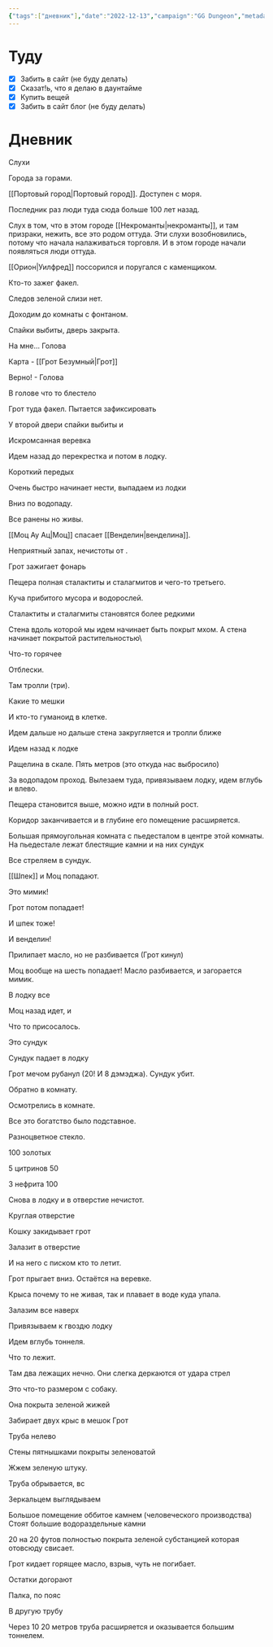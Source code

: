 ```yaml
---
{"tags":["дневник"],"date":"2022-12-13","campaign":"GG Dungeon","metadated":true,"players":["[[Грот Безумный]]","[[Моц Ау Ац]]","[[Шпек]]"],"dg-publish":true,"previous-session":"[[8 декабря 2022]]","next-session":"[[23 марта 2023]]","permalink":"/13-dekabrya-2022/","dgPassFrontmatter":true}
---
```



# Туду

- [x] Забить в сайт (не буду делать)
- [x] Сказат!ь, что я делаю в даунтайме
- [x] Купить вещей
- [x] Забить в сайт блог (не буду делать)
# Дневник

Слухи

Города за горами.

[[Портовый город\|Портовый город]]. Доступен с моря.

Последник раз люди туда сюда больше 100 лет назад.

Слух в том, что в этом городе [[Некроманты\|некроманты]], и там призраки, нежить, все это родом оттуда. Эти слухи возобновились, потому что начала налаживаться торговля. И в этом городе начали появляться люди оттуда.

[[Орион\|Уилфред]] поссорился и поругался с каменщиком.

Кто-то зажег факел.

Следов зеленой слизи нет.

Доходим до комнаты с фонтаном.

Спайки выбиты, дверь закрыта.

На мне... Голова

Карта - [[Грот Безумный\|Грот]]

Верно! - Голова

В голове что то блестело

Грот туда факел. Пытается зафиксировать

У второй двери спайки выбиты и

Искромсанная веревка

Идем назад до перекрестка и потом в лодку.

Короткий передых

Очень быстро начинает нести, выпадаем из лодки

Вниз по водопаду.

Все ранены но живы.

[[Моц Ау Ац\|Моц]] спасает [[Венделин\|венделина]].

Неприятный запах, нечистоты от .

Грот зажигает фонарь

Пещера полная сталактиты и сталагмитов и чего-то третьего.

Куча прибитого мусора и водорослей.

Сталактиты и сталагмиты становятся более редкими

Стена вдоль которой мы идем начинает быть покрыт мхом. А стена начинает покрытой растительностью\

Что-то горячее

Отблески.

Там тролли (три).

Какие то мешки

И кто-то гуманоид в клетке.

Идем дальше но дальше стена закругляется и тролли ближе

Идем назад к лодке

Ращелина в скале. Пять метров (это откуда нас выбросило)

За водопадом проход. Вылезаем туда, привязываем лодку, идем вглубь и влево.

Пещера становится выше, можно идти в полный рост.

Коридор заканчивается и в глубине его помещение расширяется.

Большая прямоугольная комната с пьедесталом в центре этой комнаты. На пьедестале лежат блестящие камни и на них сундук

Все стреляем в сундук.

[[Шпек]] и Моц попадают.

Это мимик!

Грот потом попадает!

И шпек тоже!

И венделин!

Прилипает масло, но не разбивается (Грот кинул)

Моц вообще на шесть попадает! Масло разбивается, и загорается мимик.

В лодку все

Моц назад идет, и

Что то присосалось.

Это сундук

Сундук падает в лодку

Грот мечом рубанул (20! И 8 дэмэджа). Сундук убит.

Обратно в комнату.

Осмотрелись в комнате.

Все это богатство было подставное.

Разноцветное стекло.

100 золотых

5 цитринов 50

3 нефрита 100

Снова в лодку и в отверстие нечистот.

Круглая отверстие

Кошку закидывает грот

Залазит в отверстие

И на него с писком кто то летит.

Грот прыгает вниз. Остаётся на веревке.

Крыса почему то не живая, так и плавает в воде куда упала.

Залазим все наверх

Привязываем к гвоздю лодку

Идем вглубь тоннеля.

Что то лежит.

Там два лежащих нечно. Они слегка деркаются от удара стрел

Это что-то размером с собаку.

Она покрыта зеленой жижей

Забирает двух крыс в мешок Грот

Труба нелево

Стены пятнышками покрыты зеленоватой

Жжем зеленую штуку.

Труба обрывается, вс

Зеркальцем выглядываем

Большое помещение оббитое камнем (человеческого производства) Стоят большие водораздельные камни

20 на 20 футов полностью покрыта зеленой субстанцией которая отовсюду свисает.

Грот кидает горящее масло, взрыв, чуть не погибает.

Остатки догорают

Палка, по пояс

В другую трубу

Через 10 20 метров труба расширяется и оказывается большим тоннелем.